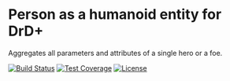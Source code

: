 # Person as a humanoid entity for DrD+

Aggregates all parameters and attributes of a single hero or a foe.

[![Build Status](https://travis-ci.org/jaroslavtyc/drd-plus-person.svg?branch=master)](https://travis-ci.org/jaroslavtyc/drd-plus-person)
[![Test Coverage](https://codeclimate.com/github/jaroslavtyc/drd-plus-person/badges/coverage.svg)](https://codeclimate.com/github/jaroslavtyc/drd-plus-person/coverage)
[![License](https://poser.pugx.org/drd-plus/person/license)](https://packagist.org/packages/drd-plus/person)
